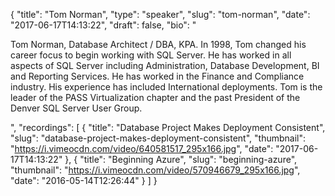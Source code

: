{
  "title": "Tom Norman",
  "type": "speaker",
  "slug": "tom-norman",
  "date": "2017-06-17T14:13:22",
  "draft": false,
  "bio": "<p>Tom Norman, Database Architect / DBA, KPA. In 1998, Tom changed his career focus to begin working with SQL Server. He has worked in all aspects of SQL Server including Administration, Database Development, BI and Reporting Services. He has worked in the Finance and Compliance industry.  His experience has included International deployments. Tom is the leader of the PASS Virtualization chapter and the past President of the Denver SQL Server User Group.</p>",
  "recordings": [
    {
      "title": "Database Project Makes Deployment Consistent",
      "slug": "database-project-makes-deployment-consistent",
      "thumbnail": "https://i.vimeocdn.com/video/640581517_295x166.jpg",
      "date": "2017-06-17T14:13:22"
    },
    {
      "title": "Beginning Azure",
      "slug": "beginning-azure",
      "thumbnail": "https://i.vimeocdn.com/video/570946679_295x166.jpg",
      "date": "2016-05-14T12:26:44"
    }
  ]
}